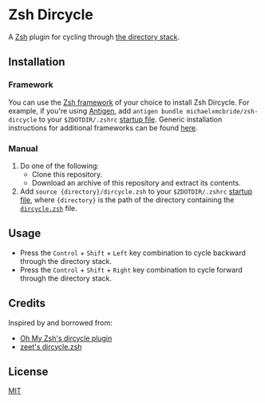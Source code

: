 # Zsh Dircycle

A [Zsh](https://www.zsh.org) plugin for cycling through [the directory stack](https://www.gnu.org/software/bash/manual/html_node/The-Directory-Stack.html).

## Installation

### Framework

You can use the [Zsh framework](https://github.com/unixorn/awesome-zsh-plugins/blob/master/README.md#frameworks) of your choice to install Zsh Dircycle. For example, if you're using [Antigen](https://github.com/zsh-users/antigen), add `antigen bundle michaelxmcbride/zsh-dircycle` to your `$ZDOTDIR/.zshrc` [startup file](http://zsh.sourceforge.net/Intro/intro_3.html). Generic installation instructions for additional frameworks can be found [here](https://github.com/unixorn/awesome-zsh-plugins/blob/master/README.md#installation).

### Manual

1. Do one of the following:
   - Clone this repository.
   - Download an archive of this repository and extract its contents.
2. Add `source {directory}/dircycle.zsh` to your `$ZDOTDIR/.zshrc` [startup file](http://zsh.sourceforge.net/Intro/intro_3.html), where `{directory}` is the path of the directory containing the [`dircycle.zsh`](./dircycle.zsh) file.

## Usage

- Press the `Control` + `Shift` + `Left` key combination to cycle backward through the directory stack.
- Press the `Control` + `Shift` + `Right` key combination to cycle forward through the directory stack.

## Credits

Inspired by and borrowed from:

- [Oh My Zsh's dircycle plugin](https://github.com/ohmyzsh/ohmyzsh/tree/master/plugins/dircycle)
- [zeet's dircycle.zsh](https://github.com/mafredri/zeet/blob/master/dircycle.zsh)

## License

[MIT](./LICENSE)

